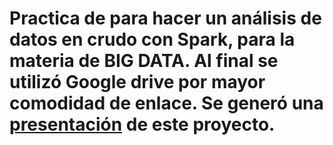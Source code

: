 # Practica de para hacer un análisis de datos en crudo con Spark, para la materia de BIG DATA. Al final se utilizó Google drive por mayor comodidad de enlace. Se generó una [presentación](https://docs.google.com/presentation/d/1zJKCNQd8zHXwxeHWZkUE2qBLTG3uQ51a/edit?usp=sharing&ouid=109023621523842645523&rtpof=true&sd=true "presentación") de este proyecto.
